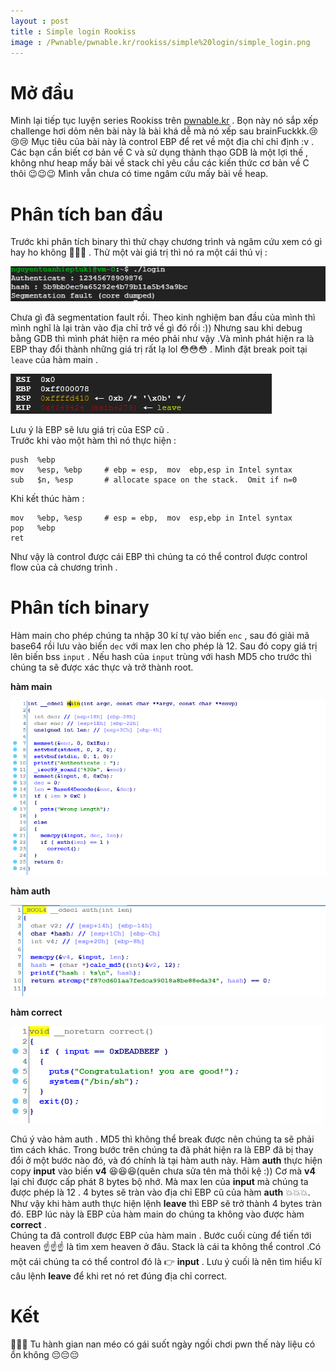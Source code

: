 ```yaml
---
layout : post
title : Simple login Rookiss 
image : /Pwnable/pwnable.kr/rookiss/simple%20login/simple_login.png
--- 
```


# Mở đầu
Mình lại tiếp tục luyện series Rookiss trên [pwnable.kr](https://pwnable.kr/play.php) . Bọn này nó sắp xếp challenge hơi dỏm nên bài này là bài khá dễ mà nó xếp sau brainFuckkk.😢😢😢 Mục tiêu của bài này là control EBP để ret về một địa chỉ chỉ định :v . Các bạn cần biết cơ bản về C và sử dụng thành thạo GDB là một lợi thế , không như heap mấy bài về stack chỉ yêu cầu các kiến thức cơ bản về C thôi 😉😉😉 Mình vẫn chưa có time ngâm cứu mấy bài về heap. 

# Phân tích ban đầu

Trước khi phân tích binary thì thử chạy chương trình và ngâm cứu xem có gì hay ho không 😬😬😬 . Thử một vài giá trị thì nó ra một cái thú vị : 

![hinh5](/Pwnable/pwnable.kr/rookiss/simple%20login/hinh5.PNG) 

Chưa gì đã segmentation fault rồi. Theo kinh nghiệm ban đầu của mình thì mình nghĩ là lại tràn vào địa chỉ trở về gì đó rồi :)) 
Nhưng sau khi debug bằng GDB thì mình phát hiện ra méo phải như vậy .Và mình phát hiện ra là EBP thay đổi thành những giá trị rất lạ lol 😳😳😳 .  Mình đặt break poit tại ```leave``` của hàm main . 

  
![hinh6](/Pwnable/pwnable.kr/rookiss/simple%20login/hinh6.PNG)  

Lưu ý là EBP sẽ lưu giá trị của ESP cũ .  
Trước khi vào một hàm thì nó thực hiện  :  
```
push  %ebp   
mov   %esp, %ebp     # ebp = esp,  mov  ebp,esp in Intel syntax  
sub   $n, %esp       # allocate space on the stack.  Omit if n=0   
``` 
Khi kết thúc hàm :  
```
mov   %ebp, %esp     # esp = ebp,  mov  esp,ebp in Intel syntax
pop   %ebp
ret
```  
Như vậy là control được cái EBP thì chúng ta có thể control được control flow của cả chương trình . 

# Phân tích binary  
Hàm main cho phép chúng ta nhập 30 kí tự vào biến ```enc``` , sau đó giải mã base64 rồi lưu vào biến ```dec``` với max len cho phép là 12. Sau đó copy giá trị lên biến bss ```input``` . Nếu hash của ```input``` trùng với hash MD5 cho trước thì chúng ta sẽ được xác thực và trở thành root. 

**hàm main**  

![hinh1](/Pwnable/pwnable.kr/rookiss/simple%20login/hinh1.PNG) 

**hàm auth**  

![hinh2](/Pwnable/pwnable.kr/rookiss/simple%20login/hinh2.PNG) 

**hàm correct**  

![hinh3](/Pwnable/pwnable.kr/rookiss/simple%20login/hinh3.PNG)

Chú ý vào hàm auth . MD5 thì không thể break được nên chúng ta sẽ phải tìm cách khác. Trong bước trên chúng ta đã phát hiện ra là EBP đã bị thay đổi ở một bước nào đó, và đó chính là tại hàm auth này. Hàm **auth** thực hiện copy **input** vào biến **v4** 😆😆😆(quên chưa sửa tên mà thôi kệ :)) Cơ mà **v4** lại chỉ được cấp phát 8 bytes bộ nhớ. Mà max len của **input** mà chúng ta được phép là 12 . 4 bytes sẽ tràn vào địa chỉ EBP cũ của hàm **auth** 💥💥💥. Như vậy khi hàm auth thực hiện lệnh **leave** thì EBP sẽ trở thành 4 bytes tràn đó. EBP lúc này là EBP của hàm main do chúng ta không vào được hàm **correct** .  
Chúng ta đã controll được EBP của hàm main . Bước cuối cùng để tiến tới heaven ☝️☝️☝️ là tìm xem heaven ở đâu. Stack là cái ta không thể control .Có một cái chúng ta có thể control đó là  👉  **input** . Lưu ý cuối là nên tìm hiểu kĩ câu lệnh **leave** để khi ret nó ret đúng địa chỉ correct. 

# Kết 

🌟🌟🌟 Tu hành gian nan méo có gái suốt ngày ngồi chơi pwn thế này liệu có ổn không  😔😔😔 
